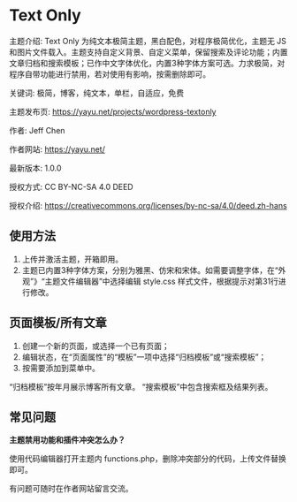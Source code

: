 # Text Only

主题介绍: Text Only 为纯文本极简主题，黑白配色，对程序极简优化，主题无 JS 和图片文件载入。主题支持自定义背景、自定义菜单，保留搜索及评论功能；内置文章归档和搜索模板；已作中文字体优化，内置3种字体方案可选。力求极简，对程序自带功能进行禁用，若对使用有影响，按需删除即可。

关键词: 极简，博客，纯文本，单栏，自适应，免费

主题发布页: https://yayu.net/projects/wordpress-textonly

作者: Jeff Chen

作者网站: https://yayu.net/

最新版本: 1.0.0

授权方式: CC BY-NC-SA 4.0 DEED

授权介绍: https://creativecommons.org/licenses/by-nc-sa/4.0/deed.zh-hans


## 使用方法

1. 上传并激活主题，开箱即用。
2. 主题已内置3种字体方案，分别为雅黑、仿宋和宋体。如需要调整字体，在“外观”》“主题文件编辑器”中选择编辑 style.css 样式文件，根据提示对第31行进行修改。


## 页面模板/所有文章

1. 创建一个新的页面，或选择一个已有页面；
2. 编辑状态，在“页面属性”的“模板”一项中选择“归档模板”或“搜索模板”；
3. 按需要添加到菜单中。

“归档模板”按年月展示博客所有文章。
“搜索模板”中包含搜索框及结果列表。


## 常见问题

__主题禁用功能和插件冲突怎么办？__

使用代码编辑器打开主题内 functions.php，删除冲突部分的代码，上传文件替换即可。

有问题可随时在作者网站留言交流。